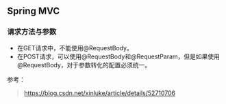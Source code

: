 ## Spring MVC

### 请求方法与参数

* 在GET请求中，不能使用@RequestBody。
* 在POST请求，可以使用@RequestBody和@RequestParam，但是如果使用@RequestBody，对于参数转化的配置必须统一。

参考：

> https://blog.csdn.net/xinluke/article/details/52710706